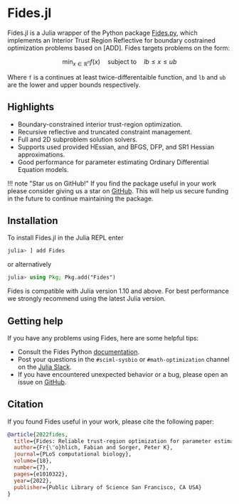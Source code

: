 # Fides.jl

Fides.jl is a Julia wrapper of the Python package [Fides.py](https://github.com/fides-dev/fides), which implements an Interior Trust Region Reflective for boundary costrained optimization problems based on [ADD]. Fides targets problems on the form:

```math
\min_{x \in \mathbb{R}^n} f(x) \quad \mathrm{subject \ to} \quad lb \leq x \leq ub
```

Where `f` is a continues at least twice-differentaible function, and `lb` and `ub` are the lower and upper bounds respectively.

## Highlights

- Boundary-constrained interior trust-region optimization.
- Recursive reflective and truncated constraint management.
- Full and 2D subproblem solution solvers.
- Supports used provided HEssian, and BFGS, DFP, and SR1 Hessian approximations.
- Good performance for parameter estimating Ordinary Differential Equation models.

!!! note "Star us on GitHub!"
    If you find the package useful in your work please consider giving us a star on [GitHub](https://github.com/sebapersson/Fides.jl). This will help us secure funding in the future to continue maintaining the package.

## Installation

To install Fides.jl in the Julia REPL enter

```julia
julia> ] add Fides
```

or alternatively

```julia
julia> using Pkg; Pkg.add("Fides")
```

Fides is compatible with Julia version 1.10 and above. For best performance we strongly recommend using the latest Julia version.

## Getting help

If you have any problems using Fides, here are some helpful tips:

- Consult the Fides Python [documentation](https://fides-optimizer.readthedocs.io/en/latest/about.html).
- Post your questions in the `#sciml-sysbio` or `#math-optimization` channel on the [Julia Slack](https://julialang.org/slack/).
- If you have encountered unexpected behavior or a bug, please open an issue on [GitHub](https://github.com/sebapersson/Fides.jl).

## Citation

If you found Fides useful in your work, please cite the following paper:

```bibtex
@article{2022fides,
  title={Fides: Reliable trust-region optimization for parameter estimation of ordinary differential equation models},
  author={Fr{\"o}hlich, Fabian and Sorger, Peter K},
  journal={PLoS computational biology},
  volume={18},
  number={7},
  pages={e1010322},
  year={2022},
  publisher={Public Library of Science San Francisco, CA USA}
}
```
